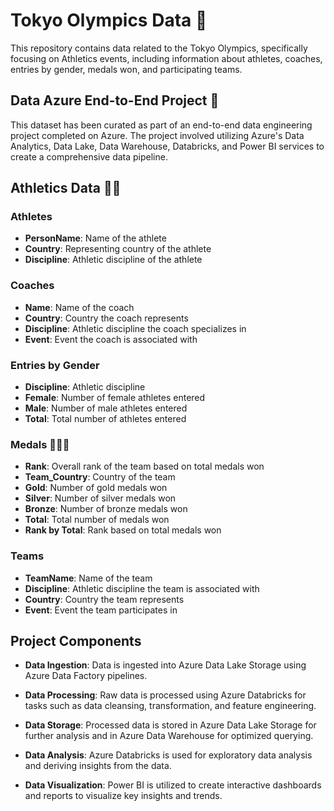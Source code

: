 


# Tokyo Olympics Data 🏅








This repository contains data related to the Tokyo Olympics, specifically focusing on Athletics events, including information about athletes, coaches, entries by gender, medals won, and participating teams.

## Data Azure End-to-End Project 🚀

This dataset has been curated as part of an end-to-end data engineering project completed on Azure. The project involved utilizing Azure's Data Analytics, Data Lake, Data Warehouse, Databricks, and Power BI services to create a comprehensive data pipeline.

## Athletics Data 🏃‍♂️

### Athletes
- **PersonName**: Name of the athlete
- **Country**: Representing country of the athlete
- **Discipline**: Athletic discipline of the athlete

### Coaches
- **Name**: Name of the coach
- **Country**: Country the coach represents
- **Discipline**: Athletic discipline the coach specializes in
- **Event**: Event the coach is associated with

### Entries by Gender
- **Discipline**: Athletic discipline
- **Female**: Number of female athletes entered
- **Male**: Number of male athletes entered
- **Total**: Total number of athletes entered

### Medals 🥇🥈🥉
- **Rank**: Overall rank of the team based on total medals won
- **Team_Country**: Country of the team
- **Gold**: Number of gold medals won
- **Silver**: Number of silver medals won
- **Bronze**: Number of bronze medals won
- **Total**: Total number of medals won
- **Rank by Total**: Rank based on total medals won

### Teams
- **TeamName**: Name of the team
- **Discipline**: Athletic discipline the team is associated with
- **Country**: Country the team represents
- **Event**: Event the team participates in

## Project Components

- **Data Ingestion**: Data is ingested into Azure Data Lake Storage using Azure Data Factory pipelines.
   
- **Data Processing**: Raw data is processed using Azure Databricks for tasks such as data cleansing, transformation, and feature engineering.

- **Data Storage**: Processed data is stored in Azure Data Lake Storage for further analysis and in Azure Data Warehouse for optimized querying.

- **Data Analysis**: Azure Databricks is used for exploratory data analysis and deriving insights from the data.

- **Data Visualization**: Power BI is utilized to create interactive dashboards and reports to visualize key insights and trends.

